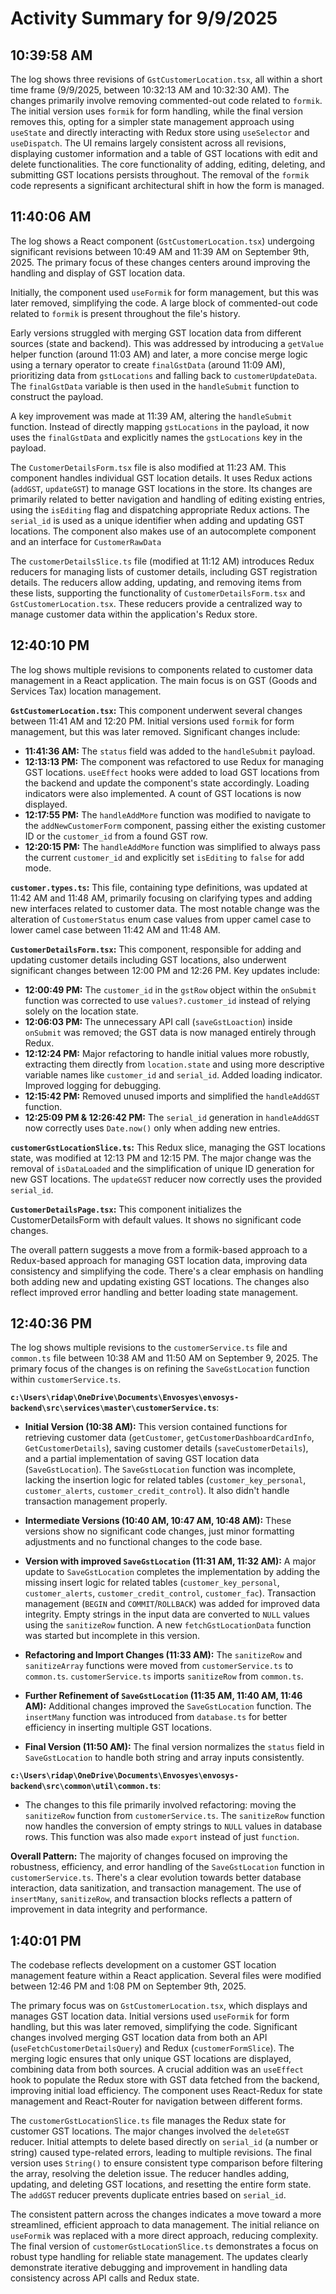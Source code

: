 # Activity Summary for 9/9/2025

## 10:39:58 AM
The log shows three revisions of `GstCustomerLocation.tsx`, all within a short time frame (9/9/2025, between 10:32:13 AM and 10:32:30 AM).  The changes primarily involve removing commented-out code related to `formik`. The initial version uses `formik` for form handling, while the final version removes this, opting for a simpler state management approach using `useState` and directly interacting with Redux store using `useSelector` and `useDispatch`.  The UI remains largely consistent across all revisions, displaying customer information and a table of GST locations with edit and delete functionalities. The core functionality of adding, editing, deleting, and submitting GST locations persists throughout.  The removal of the `formik` code represents a significant architectural shift in how the form is managed.


## 11:40:06 AM
The log shows a React component (`GstCustomerLocation.tsx`) undergoing significant revisions between 10:49 AM and 11:39 AM on September 9th, 2025.  The primary focus of these changes centers around improving the handling and display of GST location data.

Initially, the component used `useFormik` for form management, but this was later removed, simplifying the code.  A large block of commented-out code related to `formik` is present throughout the file's history.

Early versions struggled with merging GST location data from different sources (state and backend).  This was addressed by introducing a `getValue` helper function (around 11:03 AM) and later, a more concise merge logic using a ternary operator to create `finalGstData` (around 11:09 AM),  prioritizing data from `gstLocations` and falling back to `customerUpdateData`.  The `finalGstData` variable is then used in the `handleSubmit` function to construct the payload.


A key improvement was made at 11:39 AM, altering the `handleSubmit` function. Instead of directly mapping `gstLocations` in the payload, it now uses the `finalGstData` and explicitly names the `gstLocations` key in the payload.


The `CustomerDetailsForm.tsx` file is also modified at 11:23 AM.  This component handles individual GST location details. It uses Redux actions (`addGST`, `updateGST`) to manage GST locations in the store. Its changes are primarily related to better navigation and handling of editing existing entries, using the `isEditing` flag and dispatching appropriate Redux actions.  The `serial_id` is used as a unique identifier when adding and updating GST locations.  The component also makes use of an autocomplete component and an interface for  `CustomerRawData`

The `customerDetailsSlice.ts` file (modified at 11:12 AM) introduces Redux reducers for managing lists of customer details, including GST registration details. The reducers allow adding, updating, and removing items from these lists, supporting the functionality of `CustomerDetailsForm.tsx` and `GstCustomerLocation.tsx`.  These reducers provide a centralized way to manage customer data within the application's Redux store.


## 12:40:10 PM
The log shows multiple revisions to components related to customer data management in a React application.  The main focus is on GST (Goods and Services Tax) location management.

**`GstCustomerLocation.tsx`:** This component underwent several changes between 11:41 AM and 12:20 PM.  Initial versions used `formik` for form management, but this was later removed.  Significant changes include:

* **11:41:36 AM:** The `status` field was added to the `handleSubmit` payload.
* **12:13:13 PM:** The component was refactored to use Redux for managing GST locations.  `useEffect` hooks were added to load GST locations from the backend and update the component's state accordingly.  Loading indicators were also implemented. A count of GST locations is now displayed.
* **12:17:55 PM:** The `handleAddMore` function was modified to navigate to the `addNewCustomerForm` component, passing either the existing customer ID or the `customer_id` from a found GST row.
* **12:20:15 PM:** The `handleAddMore` function was simplified to always pass the current `customer_id` and explicitly set `isEditing` to `false` for add mode.


**`customer.types.ts`:**  This file, containing type definitions, was updated at 11:42 AM and 11:48 AM, primarily focusing on clarifying types and adding new interfaces related to customer data. The most notable change was the alteration of `CustomerStatus` enum case values from upper camel case to lower camel case between 11:42 AM and 11:48 AM.

**`CustomerDetailsForm.tsx`:** This component, responsible for adding and updating customer details including GST locations, also underwent significant changes between 12:00 PM and 12:26 PM. Key updates include:

* **12:00:49 PM:** The `customer_id` in the `gstRow` object within the `onSubmit` function was corrected to use `values?.customer_id` instead of relying solely on the location state.
* **12:06:03 PM:** The unnecessary API call (`saveGstLoaction`) inside `onSubmit` was removed; the GST data is now managed entirely through Redux.
* **12:12:24 PM:**  Major refactoring to handle initial values more robustly, extracting them directly from `location.state` and using more descriptive variable names like `customer_id` and `serial_id`.  Added loading indicator.  Improved logging for debugging.
* **12:15:42 PM:**  Removed unused imports and simplified the `handleAddGST` function.
* **12:25:09 PM & 12:26:42 PM:** The `serial_id` generation in `handleAddGST` now correctly uses `Date.now()` only when adding new entries.


**`customerGstLocationSlice.ts`:**  This Redux slice, managing the GST locations state, was modified at 12:13 PM and 12:15 PM. The major change was the removal of `isDataLoaded` and the simplification of unique ID generation for new GST locations.  The `updateGST` reducer now correctly uses the provided `serial_id`.

**`CustomerDetailsPage.tsx`:** This component initializes the CustomerDetailsForm with default values.  It shows no significant code changes.


The overall pattern suggests a move from a formik-based approach to a Redux-based approach for managing GST location data, improving data consistency and simplifying the code.  There's a clear emphasis on handling both adding new and updating existing GST locations. The changes also reflect improved error handling and better loading state management.


## 12:40:36 PM
The log shows multiple revisions to the `customerService.ts` file and `common.ts` file between 10:38 AM and 11:50 AM on September 9, 2025.  The primary focus of the changes is on refining the `SaveGstLocation` function within `customerService.ts`.

**`c:\Users\ridap\OneDrive\Documents\Envosyes\envosys-backend\src\services\master\customerService.ts`**:

* **Initial Version (10:38 AM):** This version contained functions for retrieving customer data (`getCustomer`, `getCustomerDashboardCardInfo`, `GetCustomerDetails`), saving customer details (`saveCustomerDetails`), and a partial implementation of saving GST location data (`SaveGstLocation`). The `SaveGstLocation` function was incomplete, lacking the insertion logic for related tables (`customer_key_personal`, `customer_alerts`, `customer_credit_control`).  It also didn't handle transaction management properly.

* **Intermediate Versions (10:40 AM, 10:47 AM, 10:48 AM):** These versions show no significant code changes, just minor formatting adjustments and no functional changes to the code base.

* **Version with improved `SaveGstLocation` (11:31 AM, 11:32 AM):**  A major update to `SaveGstLocation` completes the implementation by adding the missing insert logic for related tables (`customer_key_personal`, `customer_alerts`, `customer_credit_control`, `customer_fac`). Transaction management (`BEGIN` and `COMMIT`/`ROLLBACK`) was added for improved data integrity.  Empty strings in the input data are converted to `NULL` values using the `sanitizeRow` function.  A new `fetchGstLocationData` function was started but incomplete in this version.


* **Refactoring and Import Changes (11:33 AM):** The `sanitizeRow` and `sanitizeArray` functions were moved from `customerService.ts` to `common.ts`. `customerService.ts` imports `sanitizeRow` from `common.ts`.

* **Further Refinement of `SaveGstLocation` (11:35 AM, 11:40 AM, 11:46 AM):** Additional changes improved the `SaveGstLocation` function. The `insertMany` function was introduced from `database.ts` for better efficiency in inserting multiple GST locations.


* **Final Version (11:50 AM):**  The final version normalizes the `status` field in `SaveGstLocation` to handle both string and array inputs consistently.


**`c:\Users\ridap\OneDrive\Documents\Envosyes\envosys-backend\src\common\util\common.ts`**:

* The changes to this file primarily involved refactoring: moving the `sanitizeRow` function from `customerService.ts`. The `sanitizeRow` function now handles the conversion of empty strings to `NULL` values in database rows.  This function was also made `export` instead of just `function`.


**Overall Pattern:** The majority of changes focused on improving the robustness, efficiency, and error handling of the `SaveGstLocation` function in `customerService.ts`. There's a clear evolution towards better database interaction, data sanitization, and transaction management.  The use of  `insertMany`, `sanitizeRow`, and transaction blocks reflects a pattern of improvement in data integrity and performance.


## 1:40:01 PM
The codebase reflects development on a customer GST location management feature within a React application.  Several files were modified between 12:46 PM and 1:08 PM on September 9th, 2025.

The primary focus was on `GstCustomerLocation.tsx`, which displays and manages GST location data.  Initial versions used `useFormik` for form handling, but this was later removed, simplifying the code.  Significant changes involved merging GST location data from both an API (`useFetchCustomerDetailsQuery`) and Redux (`customerFormSlice`). The merging logic ensures that only unique GST locations are displayed, combining data from both sources.  A crucial addition was an `useEffect` hook to populate the Redux store with GST data fetched from the backend, improving initial load efficiency.  The component uses React-Redux for state management and React-Router for navigation between different forms.

The `customerGstLocationSlice.ts` file manages the Redux state for customer GST locations.  The major changes involved the `deleteGST` reducer. Initial attempts to delete based directly on `serial_id` (a number or string) caused type-related errors,  leading to multiple revisions. The final version uses `String()` to ensure consistent type comparison before filtering the array, resolving the deletion issue.  The reducer handles adding, updating, and deleting GST locations, and resetting the entire form state.  The `addGST` reducer prevents duplicate entries based on `serial_id`.


The consistent pattern across the changes indicates a move toward a more streamlined, efficient approach to data management.  The initial reliance on `useFormik` was replaced with a more direct approach, reducing complexity. The final version of `customerGstLocationSlice.ts` demonstrates a focus on robust type handling for reliable state management.  The updates clearly demonstrate iterative debugging and improvement in handling data consistency across API calls and Redux state.
